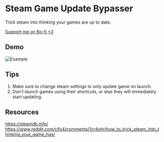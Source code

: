 # Steam Game Update Bypasser

Trick steam into thinking your games are up to date.

[Support me on Ko-fi <3](https://ko-fi.com/supertiger)

## Demo

![Example](/in-action.gif)

## Tips

1. Make sure to change steam settings to only update game on launch.
2. Don't launch games using their shortcuts, or else they will immediately start updating.

## Resources

https://steamdb.info/  
https://www.reddit.com/r/fo4/comments/1cr4ohr/how_to_trick_steam_into_thinking_your_game_has/
